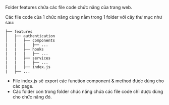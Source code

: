 Folder features chứa các file code chức năng của trang web. 

Các file code của 1 chức năng cùng nằm trong 1 folder với cây thư mục như sau:
```
├── features
│   ├── authentication
│   │   ├── components
|   |   |   ├── ...
|   |   ├── hooks
|   |   |   ├── ...
|   |   ├── services
|   |   |   ├── ...
|   |   ├── index.js
|   ├── ...
```
- File index.js sẽ export các function component & method được dùng cho các page.
- Các folder con trong folder chức năng chứa các file code chỉ được dùng cho chức năng đó.